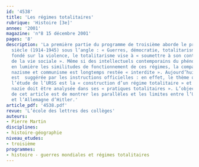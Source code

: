 ```yaml
---
id: '4538'
title: 'Les régimes totalitaires'
rubrique: 'Histoire [3e]'
annee: '2001'
magazine: 'n°8 15 décembre 2001'
pages: '8'
description: 'La première partie du programme de troisième aborde le premier XXe
  siècle (1914-1945) sous l’angle : « Guerres, démocratie, totalitarisme ». Régime
  fondé sur la violence, le totalitarisme vise à « soumettre à son contrôle la totalité
  de la vie sociale ». Même si des intellectuels contemporains du phénomène ont mis
  en lumière les similitudes de fonctionnement de ces régimes, la comparaison entre
  nazisme et communisme est longtemps restée « interdite ». Aujourd’hui, cette comparaison
  est  suggérée par les instructions officielles : en effet, le thème qui doit guider
  l’étude de l’URSS est la « construction d’un régime totalitaire » et l’Allemagne
  nazie doit être analysée dans ses « pratiques totalitaires ». L’objectif principal
  de cet article est de montrer les parallèles et les limites entre l’URSS de Staline
  et l’Allemagne d’Hitler.'
article_pdf: '4538.pdf'
revue: 'L’école des lettres des collèges'
auteurs:
- Pierre Martin
disciplines:
- histoire-géographie
niveau_etudes:
- troisième
programmes:
- histoire - guerres mondiales et régimes totalitaires
---
```

